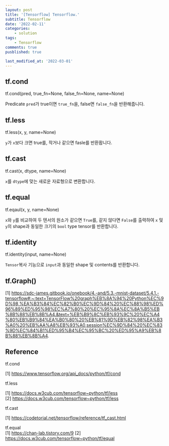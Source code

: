 ```yaml
---
layout: post
title: '[Tensorflow] Tensorflow.'
subtitle: Tensorflow
date: '2022-02-11'
categories:
    - solution
tags:
    - Tensorflow
comments: true
pusblished: true

last_modified_at: '2022-03-01'
---
```


## tf.cond
tf.cond(pred, true_fn=None, false_fn=None, name=None)

Predicate `pred`가 true이면 `true_fn`을, false면 `false_fn`을 반환해줍니다.

## tf.less
tf.less(x, y, name=None)

`y`가 `x`보다 크면 true를, 작거나 같으면 fasle를 반환홥니다.

## tf.cast
tf.cast(x, dtype, name=None)

`x`를 `dtype`에 맞는 새로운 자료형으로 변환합니다.

## tf.equal
tf.eqaul(x, y, name=None)

`x`와 `y`를 비교하여 두 텐서의 원소가 같으면 `True`를, 같지 않다면 `False`를 출력하여 `x` 및 `y`의 shape과 동일한 크기의 `bool` type tensor를 반환합니다.

## tf.identity
tf.identity(input, name=None)

`Tensor`복사 기능으로 `input`과 동일한 shape 및 contents를 반환합니다.

## tf.Graph()
[1] https://sdc-james.gitbook.io/onebook/4.-and/5.3.-mnist-dataset/5.4.1.-tensorflow#:~:text=TensorFlow%20graph%EB%8A%94%20Python%EC%9D%98,%EA%B3%84%EC%82%B0%EC%9D%84%20%EC%88%98%ED%96%89%ED%95%98%EC%A7%80%20%EC%95%8A%EC%8A%B5%EB%8B%88%EB%8B%A4.&text=%EB%B9%8C%EB%93%9C%20%EC%A4%80%EB%B9%84%EA%B0%80%20%EB%81%9D%EB%82%98%EA%B3%A0%20%EB%AA%A8%EB%93%A0,session%EC%9D%84%20%EC%83%9D%EC%84%B1%ED%95%B4%EC%95%BC%20%ED%95%A9%EB%8B%88%EB%8B%A4.


## Reference

tf.cond  

[1] https://www.tensorflow.org/api_docs/python/tf/cond

tf.less

[1] https://docs.w3cub.com/tensorflow~python/tf/less  
[2] https://docs.w3cub.com/tensorflow~python/tf/less

tf.cast  

[1] https://codetorial.net/tensorflow/reference/tf_cast.html

tf.equal  
[1] https://chan-lab.tistory.com/9
[2] https://docs.w3cub.com/tensorflow~python/tf/equal
